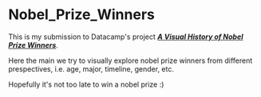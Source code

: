 # Nobel_Prize_Winners

This is my submission to Datacamp's project [***A Visual History of Nobel Prize Winners***](https://www.datacamp.com/projects/441).

Here the main we try to visually explore nobel prize winners from different prespectives, i.e. age, major, timeline, gender, etc.

Hopefully it's not too late to win a nobel prize :)
